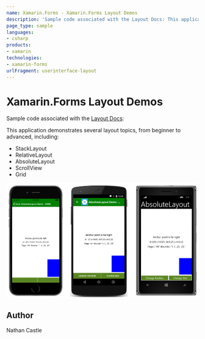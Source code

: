 ```yaml
---
name: Xamarin.Forms - Xamarin.Forms Layout Demos
description: 'Sample code associated with the Layout Docs: This application demonstrates several layout topics, from beginner to advanced, including: -...'
page_type: sample
languages:
- csharp
products:
- xamarin
technologies:
- xamarin-forms
urlFragment: userinterface-layout
---
```

# Xamarin.Forms Layout Demos

Sample code associated with the [Layout Docs](http://developer.xamarin.com/guides/cross-platform/xamarin-forms/user-interface/layouts/):

This application demonstrates several layout topics, from beginner to advanced, including:

- StackLayout
- RelativeLayout
- AbsoluteLayout
- ScrollView
- Grid

![Xamarin.Forms Layout Demos application screenshot](Screenshots/anchor_end.png "Xamarin.Forms Layout Demos application screenshot")

## Author
Nathan Castle
